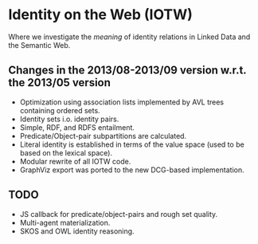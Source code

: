 # Identity on the Web (IOTW)

Where we investigate the _meaning_ of identity relations in Linked Data
and the Semantic Web.

## Changes in the 2013/08-2013/09 version w.r.t. the 2013/05 version

  * Optimization using association lists implemented by AVL trees
    containing ordered sets.
  * Identity sets i.o. identity pairs.
  * Simple, RDF, and RDFS entailment.
  * Predicate/Object-pair subpartitions are calculated.
  * Literal identity is established in terms of the value space
    (used to be based on the lexical space).
  * Modular rewrite of all IOTW code.
  * GraphViz export was ported to the new DCG-based implementation.

## TODO

  * JS callback  for predicate/object-pairs and rough set quality.
  * Multi-agent materialization.
  * SKOS and OWL identity reasoning.

